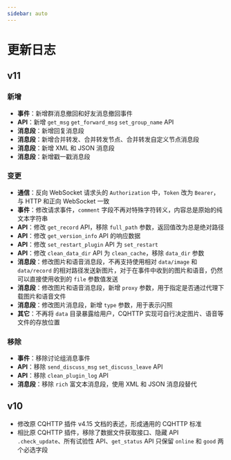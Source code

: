 ```yaml
---
sidebar: auto
---
```


# 更新日志

## v11

### 新增

- **事件**：新增群消息撤回和好友消息撤回事件
- **API**：新增 `get_msg` `get_forward_msg` `set_group_name` API
- **消息段**：新增回复消息段
- **消息段**：新增合并转发、合并转发节点、合并转发自定义节点消息段
- **消息段**：新增 XML 和 JSON 消息段
- **消息段**：新增戳一戳消息段

### 变更

- **通信**：反向 WebSocket 请求头的 `Authorization` 中，`Token` 改为 `Bearer`，与 HTTP 和正向 WebSocket 一致
- **事件**：修改请求事件，`comment` 字段不再对特殊字符转义，内容总是原始的纯文本字符串
- **API**：修改 `get_record` API，移除 `full_path` 参数，返回值改为总是绝对路径
- **API**：修改 `get_version_info` API 的响应数据
- **API**：修改 `set_restart_plugin` API 为 `set_restart`
- **API**：修改 `clean_data_dir` API 为 `clean_cache`，移除 `data_dir` 参数
- **消息段**：修改图片和语音消息段，不再支持使用相对 `data/image` 和 `data/record` 的相对路径发送新图片，对于在事件中收到的图片和语音，仍然可以直接使用收到的 `file` 参数值发送
- **消息段**：修改图片和语音消息段，新增 `proxy` 参数，用于指定是否通过代理下载图片和语音文件
- **消息段**：修改图片消息段，新增 `type` 参数，用于表示闪照
- **其它**：不再将 `data` 目录暴露给用户，CQHTTP 实现可自行决定图片、语音等文件的存放位置

### 移除

- **事件**：移除讨论组消息事件
- **API**：移除 `send_discuss_msg` `set_discuss_leave` API
- **API**：移除 `clean_plugin_log` API
- **消息段**：移除 `rich` 富文本消息段，使用 XML 和 JSON 消息段替代

## v10

- 修改原 CQHTTP 插件 v4.15 文档的表述，形成通用的 CQHTTP 标准
- 相比原 CQHTTP 插件，移除了数据文件获取接口、隐藏 API `.check_update`、所有试验性 API、`get_status` API 只保留 `online` 和 `good` 两个必选字段
